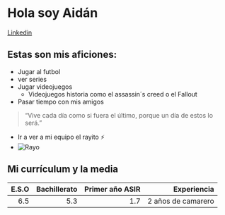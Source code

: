 # Hola soy Aidán
[Linkedin](www.linkedin.com/in/aidán-ruiz-barrios-6b411b295)
## Estas son mis aficiones: 
- Jugar al futbol
- ver series
- Jugar videojuegos
  - Videojuegos historia como el assassin´s creed o el Fallout
- Pasar tiempo con mis amigos
> “Vive cada día como si fuera el último, porque un día de estos lo será.”
- Ir a ver a mi equipo el rayito ⚡
- ![Rayo](https://cdn.impulsyn.com/private/4678d149-ebf1-44d1-a577-bfe7f6684fed/profile/2dc7e00d-3370-406f-b31e-48e134e8ed3d-1694282753814.png?d=200x200)
## Mi currículum y la media
| E.S.O| Bachillerato| Primer año ASIR| Experiencia |
|------------:|-----------:|------------:|-----------:|
|     6.5   | 5.3       | 1.7        |  2 años de camarero   |
